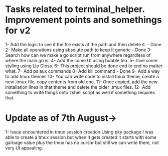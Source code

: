 # Tasks related to terminal_helper. Improvement points and somethings for v2

1-  Add the logic to see if the file exists at the path and then delete it. - Done
2-  Make all operations using absolute path to keep it generic - Done
3-  Search how can we make a go script run from anywhere regardless of where the
    main.go is.
4-  Add the some UI using bubble tea.
5-  Give some styling using Lip Gloss.
6-  This project should be done end to end no matter what.
7-  Add ps aux commands
8-  Add kill command - Done
9-  Add a way to add tmux themes
10- You can write code to install tmux theme, create a new .tmux file, copy
    contents from old one.
11- Once copied, add the new installation lines in that theme and delete the
    older .tmux files.
12- Add something to write things onto zshell script as well if something
    requires that.

# Update as of 7th August->
1-  Issue encountered in tmux session creation.Using pky package I was able to
    create a tmux session but when it gets created it starts with some garbage
    value plus the tmux has no cursor but still we can write there, not very
    UI appealing.
